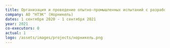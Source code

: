 ```yaml
---
title: Организация и проведение опытно-промышленных испытаний с разработкой технологии применения промывных агентов для «in situ» очистки грунтов, загрязненных в результате разлива дизельного топлива на земельном участке, расположенном на территории промышленной площадки (ХАДТ ТЭЦ 3), Красноярского края, г. Норильск
company: АО "НТЭК" (Норникель)
dates: 1 сентября 2020 - 1 сентября 2021
year: 2021
co-executors: 0
actual: 1
logo: /assets/images/projects/норникель.png
---
```

